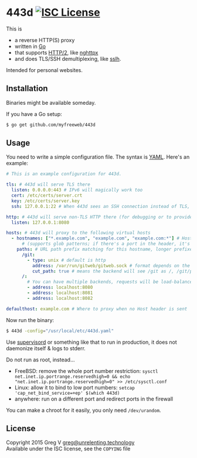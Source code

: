 # 443d [![ISC License](https://img.shields.io/badge/license-ISC-red.svg?style=flat)](https://tldrlegal.com/license/-isc-license)

This is

- a reverse HTTP(S) proxy
- written in [Go]
- that supports [HTTP/2], like [nghttpx]
- and does TLS/SSH demultiplexing, like [sslh].

Intended for personal websites.

[HTTP/2]: https://http2.github.io
[nghttpx]: https://nghttp2.org/documentation/nghttpx.1.html
[sslh]: https://github.com/yrutschle/sslh
[Go]: https://golang.org

## Installation

Binaries might be available someday.

If you have a Go setup:

```bash
$ go get github.com/myfreeweb/443d
```

## Usage

You need to write a simple configuration file.
The syntax is [YAML].
Here's an example:

```yaml
# This is an example configuration for 443d.

tls: # 443d will serve TLS there
  listen: 0.0.0.0:443 # IPv6 will magically work too
  cert: /etc/certs/server.crt
  key: /etc/certs/server.key
  ssh: 127.0.0.1:22 # When 443d sees an SSH connection instead of TLS, forward there

http: # 443d will serve non-TLS HTTP there (for debugging or to provide access through a Tor hidden service)
  listen: 127.0.0.1:8080

hosts: # 443d will proxy to the following virtual hosts
  - hostnames: ["*.example.com", "example.com", "example.com:*"] # Host header matching
      # (supports glob patterns; if there's a port in the header, it's not removed automatically)
    paths: # URL path prefix matching for this hostname, longer prefixes are matched first
      /git:
        - type: unix # default is http
          address: /var/run/gitweb/gitweb.sock # format depends on the type
          cut_path: true # means the backend will see /git as /, /git/path as /path, etc. default is false
      /:
        # You can have multiple backends, requests will be load-balanced randomly
        - address: localhost:8080
        - address: localhost:8081
        - address: localhost:8082

defaulthost: example.com # Where to proxy when no Host header is sent
```

Now run the binary:

```bash
$ 443d -config="/usr/local/etc/443d.yaml"
```

Use [supervisord] or something like that to run in production, it does not daemonize itself & logs to stderr.

Do not run as root, instead...

- FreeBSD: remove the whole port number restriction: `sysctl net.inet.ip.portrange.reservedhigh=0 && echo "net.inet.ip.portrange.reservedhigh=0" >> /etc/sysctl.conf`
- Linux: allow it to bind to low port numbers: `setcap 'cap_net_bind_service=+ep' $(which 443d)`
- anywhere: run on a different port and redirect ports in the firewall

You can make a chroot for it easily, you only need `/dev/urandom`.

[YAML]: http://yaml.org
[supervisord]: http://supervisord.org

## License

Copyright 2015 Greg V <greg@unrelenting.technology>  
Available under the ISC license, see the `COPYING` file

